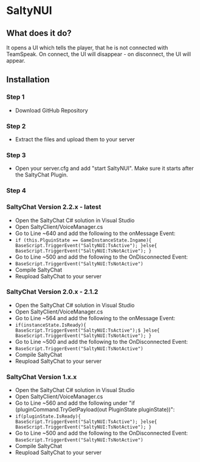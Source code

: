 # SaltyNUI

## What does it do?
It opens a UI which tells the player, that he is not connected with TeamSpeak.
On connect, the UI will disappear - on disconnect, the UI will appear.

## Installation
### Step 1
- Download GitHub Repository
### Step 2
- Extract the files and upload them to your server
### Step 3
- Open your server.cfg and add "start SaltyNUI". Make sure it starts after the SaltyChat Plugin.
### Step 4

### SaltyChat Version 2.2.x - latest
- Open the SaltyChat C# solution in Visual Studio
- Open SaltyClient/VoiceManager.cs
- Go to Line ~640 and add the following to the onMessage Event:
- `if (this.PlguinState == GameInstanceState.Ingame){
 BaseScript.TriggerEvent("SaltyNUI:TsActive");
}else{
 BaseScript.TriggerEvent("SaltyNUI:TsNotActive");
}`
- Go to Line ~500 and add the following to the OnDisconnected Event:
- `BaseScript.TriggerEvent("SaltyNUI:TsNotActive")`
- Compile SaltyChat
- Reupload SaltyChat to your server

### SaltyChat Version 2.0.x - 2.1.2
- Open the SaltyChat C# solution in Visual Studio
- Open SaltyClient/VoiceManager.cs
- Go to Line ~564 and add the following to the onMessage Event:
- `if(instanceState.IsReady){
  BaseScript.TriggerEvent("SaltyNUI:TsActive");$
 }else{
  BaseScript.TriggerEvent("SaltyNUI:TsNotActive");
}`
- Go to Line ~500 and add the following to the OnDisconnected Event:
- `BaseScript.TriggerEvent("SaltyNUI:TsNotActive")`
- Compile SaltyChat
- Reupload SaltyChat to your server

### SaltyChat Version 1.x.x
- Open the SaltyChat C# solution in Visual Studio
- Open SaltyClient/VoiceManager.cs
- Go to Line ~560 and add the following under "if (pluginCommand.TryGetPayload(out PluginState pluginState))":
- `if(pluginState.IsReady){
  BaseScript.TriggerEvent("SaltyNUI:TsActive");
}else{
  BaseScript.TriggerEvent("SaltyNUI:TsNotActive");
} `
- Go to Line ~500 and add the following to the OnDisconnected Event:
`BaseScript.TriggerEvent("SaltyNUI:TsNotActive")`
- Compile SaltyChat
- Reupload SaltyChat to your server

